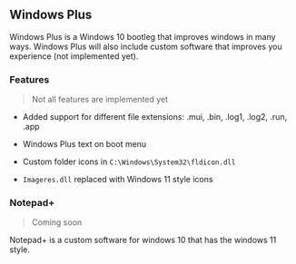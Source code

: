 ## Windows Plus
Windows Plus is a Windows 10 bootleg that improves windows in many ways. Windows Plus will also include custom software that improves you experience (not implemented yet).
### Features

> Not all features are implemented yet

 - Added support for  different file extensions: .mui, .bin, .log1, .log2, .run, .app
   
- Windows Plus text on boot menu
- Custom folder icons in `C:\Windows\System32\fldicon.dll`
- `Imageres.dll` replaced with Windows 11 style icons

### Notepad+

> Coming soon

Notepad+ is a custom software for windows 10 that has the windows 11 style.
